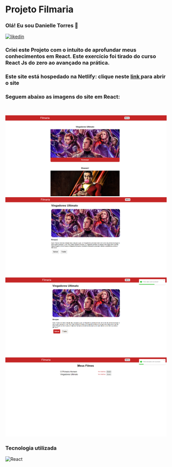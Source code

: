 # Projeto Filmaria
 
### Olá! Eu sou Danielle Torres 👋

[![likedin](https://img.shields.io/badge/LinkedIn-0077B5?style=for-the-badge&logo=linkedin&logoColor=white)](https://www.linkedin.com/in/danielle-torres-b2624318a/)


### Criei este Projeto com o intuito de aprofundar meus conhecimentos em React. Este exercício foi tirado do curso React Js do zero ao avançado na prática.

### Este site está hospedado na Netlify: clique neste <a href="https://reactfilmaria.netlify.app" target="_blank"> link </a> para abrir o site

### Seguem abaixo as imagens do site em React: 

</br><div style="display: inline_block">
    <img src="./src/assets/images/img1.png"/>
    <img src="./src/assets/images/img2.png"/>
    <img src="./src/assets/images/img3.png"/>
    <img src="./src/assets/images/img4.png"/>
</div>

### Tecnologia utilizada
<div style="display: inline_block">
    <img alt="React" src="https://img.shields.io/badge/React-20232A?style=for-the-badge&logo=react&logoColor=61DAFB"/></br>
</div>
